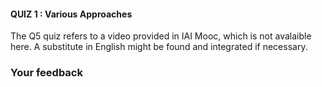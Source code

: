 #### QUIZ 1 : Various Approaches

The Q5 quiz refers to a video provided in IAI Mooc, which is not avalaible here. A substitute in English might be found and integrated if necessary.

### Your feedback